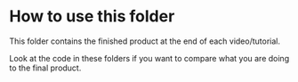 # How to use this folder

This folder contains the finished product at the end of each video/tutorial.

Look at the code in these folders if you want to compare what you are doing to the final product.